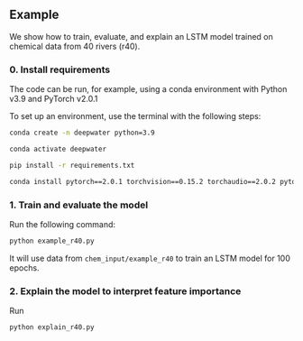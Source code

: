 ## Example

We show how to train, evaluate, and explain an LSTM model trained on chemical data from 40 rivers (r40). 


### 0. Install requirements

The code can be run, for example, using a conda environment with Python v3.9 and PyTorch v2.0.1

To set up an environment, use the terminal with the following steps:

```bash
conda create -n deepwater python=3.9

conda activate deepwater

pip install -r requirements.txt

conda install pytorch==2.0.1 torchvision==0.15.2 torchaudio==2.0.2 pytorch-cuda=11.8 -c pytorch -c nvidia
```


### 1. Train and evaluate the model

Run the following command:

```bash
python example_r40.py
```

It will use data from `chem_input/example_r40` to train an LSTM model for 100 epochs. 


### 2. Explain the model to interpret feature importance

Run 

```bash
python explain_r40.py
```